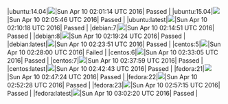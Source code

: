 |ubuntu:14.04|![](https://cdn.rawgit.com/Neilpang/letest/master/status/ubuntu-14.04.svg?1460253674)|Sun Apr 10 02:01:14 UTC 2016| Passed |
|ubuntu:15.04|![](https://cdn.rawgit.com/Neilpang/letest/master/status/ubuntu-15.04.svg?1460253946)|Sun Apr 10 02:05:46 UTC 2016| Passed |
|ubuntu:latest|![](https://cdn.rawgit.com/Neilpang/letest/master/status/ubuntu-latest.svg?1460254218)|Sun Apr 10 02:10:18 UTC 2016| Passed |
|debian:7|![](https://cdn.rawgit.com/Neilpang/letest/master/status/debian-7.svg?1460254491)|Sun Apr 10 02:14:51 UTC 2016| Passed |
|debian:8|![](https://cdn.rawgit.com/Neilpang/letest/master/status/debian-8.svg?1460254764)|Sun Apr 10 02:19:24 UTC 2016| Passed |
|debian:latest|![](https://cdn.rawgit.com/Neilpang/letest/master/status/debian-latest.svg?1460255031)|Sun Apr 10 02:23:51 UTC 2016| Passed |
|centos:5|![](https://cdn.rawgit.com/Neilpang/letest/master/status/centos-5.svg?1460255280)|Sun Apr 10 02:28:00 UTC 2016| Failed |
|centos:6|![](https://cdn.rawgit.com/Neilpang/letest/master/status/centos-6.svg?1460255585)|Sun Apr 10 02:33:05 UTC 2016| Passed |
|centos:7|![](https://cdn.rawgit.com/Neilpang/letest/master/status/centos-7.svg?1460255879)|Sun Apr 10 02:37:59 UTC 2016| Passed |
|centos:latest|![](https://cdn.rawgit.com/Neilpang/letest/master/status/centos-latest.svg?1460256163)|Sun Apr 10 02:42:43 UTC 2016| Passed |
|fedora:21|![](https://cdn.rawgit.com/Neilpang/letest/master/status/fedora-21.svg?1460256444)|Sun Apr 10 02:47:24 UTC 2016| Passed |
|fedora:22|![](https://cdn.rawgit.com/Neilpang/letest/master/status/fedora-22.svg?1460256748)|Sun Apr 10 02:52:28 UTC 2016| Passed |
|fedora:23|![](https://cdn.rawgit.com/Neilpang/letest/master/status/fedora-23.svg?1460257035)|Sun Apr 10 02:57:15 UTC 2016| Passed |
|fedora:latest|![](https://cdn.rawgit.com/Neilpang/letest/master/status/fedora-latest.svg?1460257340)|Sun Apr 10 03:02:20 UTC 2016| Passed |
